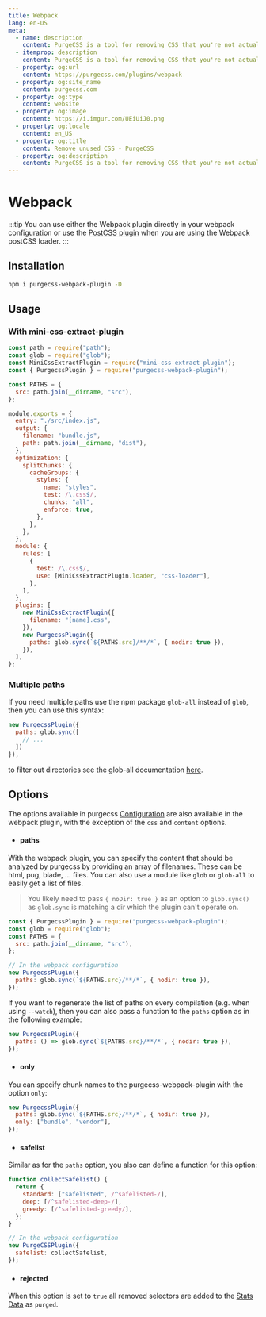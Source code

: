 ```yaml
---
title: Webpack
lang: en-US
meta:
  - name: description
    content: PurgeCSS is a tool for removing CSS that you're not actually using in your project. You can use it with webpack with a plugin.
  - itemprop: description
    content: PurgeCSS is a tool for removing CSS that you're not actually using in your project. You can use it with webpack with a plugin.
  - property: og:url
    content: https://purgecss.com/plugins/webpack
  - property: og:site_name
    content: purgecss.com
  - property: og:type
    content: website
  - property: og:image
    content: https://i.imgur.com/UEiUiJ0.png
  - property: og:locale
    content: en_US
  - property: og:title
    content: Remove unused CSS - PurgeCSS
  - property: og:description
    content: PurgeCSS is a tool for removing CSS that you're not actually using in your project. You can use it with webpack with a plugin.
---
```


# Webpack

:::tip
You can use either the Webpack plugin directly in your webpack configuration or use the [PostCSS plugin](postcss.md) when you are using the Webpack postCSS loader.
:::

## Installation

```sh
npm i purgecss-webpack-plugin -D
```

## Usage

### With mini-css-extract-plugin

```js
const path = require("path");
const glob = require("glob");
const MiniCssExtractPlugin = require("mini-css-extract-plugin");
const { PurgecssPlugin } = require("purgecss-webpack-plugin");

const PATHS = {
  src: path.join(__dirname, "src"),
};

module.exports = {
  entry: "./src/index.js",
  output: {
    filename: "bundle.js",
    path: path.join(__dirname, "dist"),
  },
  optimization: {
    splitChunks: {
      cacheGroups: {
        styles: {
          name: "styles",
          test: /\.css$/,
          chunks: "all",
          enforce: true,
        },
      },
    },
  },
  module: {
    rules: [
      {
        test: /\.css$/,
        use: [MiniCssExtractPlugin.loader, "css-loader"],
      },
    ],
  },
  plugins: [
    new MiniCssExtractPlugin({
      filename: "[name].css",
    }),
    new PurgecssPlugin({
      paths: glob.sync(`${PATHS.src}/**/*`, { nodir: true }),
    }),
  ],
};
```

### Multiple paths

If you need multiple paths use the npm package `glob-all` instead of `glob`, then you can use this syntax:

```js
new PurgecssPlugin({
  paths: glob.sync([
    // ...
  ])
}),
```

to filter out directories see the glob-all documentation [here](https://www.npmjs.com/package/glob-all#filtering-out-directories).

## Options

The options available in purgecss [Configuration](https://www.purgecss.com/configuration.html) are also available in the webpack plugin, with the exception of the `css` and `content` options.

- #### paths

With the webpack plugin, you can specify the content that should be analyzed by purgecss by providing an array of filenames. These can be html, pug, blade, ... files. You can also use a module like `glob` or `glob-all` to easily get a list of files.

> You likely need to pass `{ noDir: true }` as an option to `glob.sync()` as `glob.sync` is matching a dir which the plugin can't operate on.

```js
const { PurgecssPlugin } = require("purgecss-webpack-plugin");
const glob = require("glob");
const PATHS = {
  src: path.join(__dirname, "src"),
};

// In the webpack configuration
new PurgecssPlugin({
  paths: glob.sync(`${PATHS.src}/**/*`, { nodir: true }),
});
```

If you want to regenerate the list of paths on every compilation (e.g. when using `--watch`), then you can also pass a function to the `paths` option as in the following example:

```js
new PurgecssPlugin({
  paths: () => glob.sync(`${PATHS.src}/**/*`, { nodir: true }),
});
```

- #### only

You can specify chunk names to the purgecss-webpack-plugin with the option `only`:

```js
new PurgecssPlugin({
  paths: glob.sync(`${PATHS.src}/**/*`, { nodir: true }),
  only: ["bundle", "vendor"],
});
```

- #### safelist

Similar as for the `paths` option, you also can define a function for this option:

```js
function collectSafelist() {
  return {
    standard: ["safelisted", /^safelisted-/],
    deep: [/^safelisted-deep-/],
    greedy: [/^safelisted-greedy/],
  };
}

// In the webpack configuration
new PurgeCSSPlugin({
  safelist: collectSafelist,
});
```

- #### rejected

When this option is set to `true` all removed selectors are added to the [Stats Data](https://webpack.js.org/api/stats/) as `purged`.
